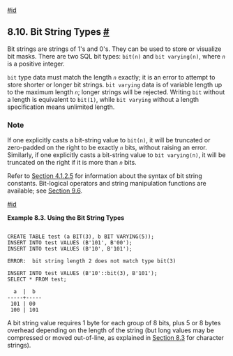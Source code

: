 [#id](#DATATYPE-BIT)

## 8.10. Bit String Types [#](#DATATYPE-BIT)

Bit strings are strings of 1's and 0's. They can be used to store or visualize bit masks. There are two SQL bit types: `bit(n)` and `bit varying(n)`, where _`n`_ is a positive integer.

`bit` type data must match the length _`n`_ exactly; it is an error to attempt to store shorter or longer bit strings. `bit varying` data is of variable length up to the maximum length _`n`_; longer strings will be rejected. Writing `bit` without a length is equivalent to `bit(1)`, while `bit varying` without a length specification means unlimited length.

### Note

If one explicitly casts a bit-string value to `bit(n)`, it will be truncated or zero-padded on the right to be exactly _`n`_ bits, without raising an error. Similarly, if one explicitly casts a bit-string value to `bit varying(n)`, it will be truncated on the right if it is more than _`n`_ bits.

Refer to [Section 4.1.2.5](sql-syntax-lexical#SQL-SYNTAX-BIT-STRINGS) for information about the syntax of bit string constants. Bit-logical operators and string manipulation functions are available; see [Section 9.6](functions-bitstring).

[#id](#id-1.5.7.18.7)

**Example 8.3. Using the Bit String Types**

```

CREATE TABLE test (a BIT(3), b BIT VARYING(5));
INSERT INTO test VALUES (B'101', B'00');
INSERT INTO test VALUES (B'10', B'101');

ERROR:  bit string length 2 does not match type bit(3)

INSERT INTO test VALUES (B'10'::bit(3), B'101');
SELECT * FROM test;

  a  |  b
-----+-----
 101 | 00
 100 | 101
```

A bit string value requires 1 byte for each group of 8 bits, plus 5 or 8 bytes overhead depending on the length of the string (but long values may be compressed or moved out-of-line, as explained in [Section 8.3](datatype-character) for character strings).
